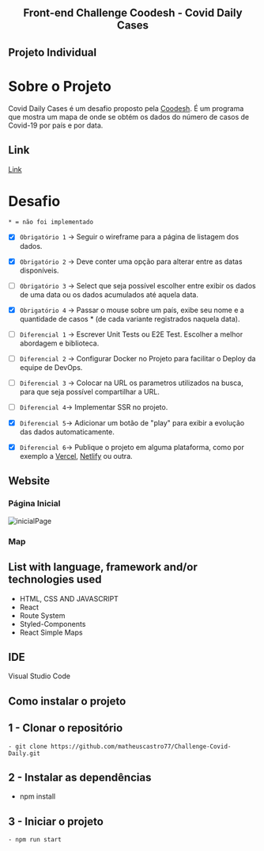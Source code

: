 <h2 align="center"> 
	Front-end Challenge Coodesh - Covid Daily Cases
</h2>

## Projeto Individual

# Sobre o Projeto 

Covid Daily Cases é um desafio proposto pela [Coodesh](https://coodesh.com/). É um programa que mostra um mapa de onde se obtém os dados do número de casos de Covid-19 por país e por data.

## Link
[Link](https://challenge-covid-daily.vercel.app/)

# Desafio

    * = não foi implementado

- [x] `Obrigatório 1` → Seguir o wireframe para a página de listagem dos dados. 
- [x] `Obrigatório 2` → Deve conter uma opção para alterar entre as datas disponíveis.
- [ ] `Obrigatório 3` → Select que seja possível escolher entre exibir os dados de uma data ou os dados acumulados até aquela data. 
- [x] `Obrigatório 4` → Passar o mouse sobre um país, exibe seu nome e a quantidade de casos * (de cada variante registrados naquela data).
- [ ] `Diferencial 1` → Escrever Unit Tests ou E2E Test. Escolher a melhor abordagem e biblioteca.
- [ ] `Diferencial 2` → Configurar Docker no Projeto para facilitar o Deploy da equipe de DevOps.
- [ ] `Diferencial 3` → Colocar na URL os parametros utilizados na busca, para que seja possível compartilhar a URL.
- [ ] `Diferencial 4`→ Implementar SSR no projeto.
- [x] `Diferencial 5`→ Adicionar um botão de "play" para exibir a evolução das dados automaticamente.
- [x] `Diferencial 6`→ Publique o projeto em alguma plataforma, como por exemplo a [Vercel](https://vercel.com/), [Netlify](https://www.netlify.com/) ou outra.


## Website
### Página Inicial
![inicialPage](https://user-images.githubusercontent.com/94663972/173931319-b6eb8146-21c7-4329-865b-7fc519eb0a4a.png)
### Map


## List with language, framework and/or technologies used
<ul>
	<li>HTML, CSS AND JAVASCRIPT</li>
	<li>React</li>
	<li>Route System</li>
	<li>Styled-Components</li>
	<li>React Simple Maps</li>
</ul>
 
## IDE

Visual Studio Code

## Como instalar o projeto

## 1 - Clonar o repositório
	- git clone https://github.com/matheuscastro77/Challenge-Covid-Daily.git
## 2 - Instalar as dependências
  - npm install      
## 3 - Iniciar o projeto
	- npm run start
